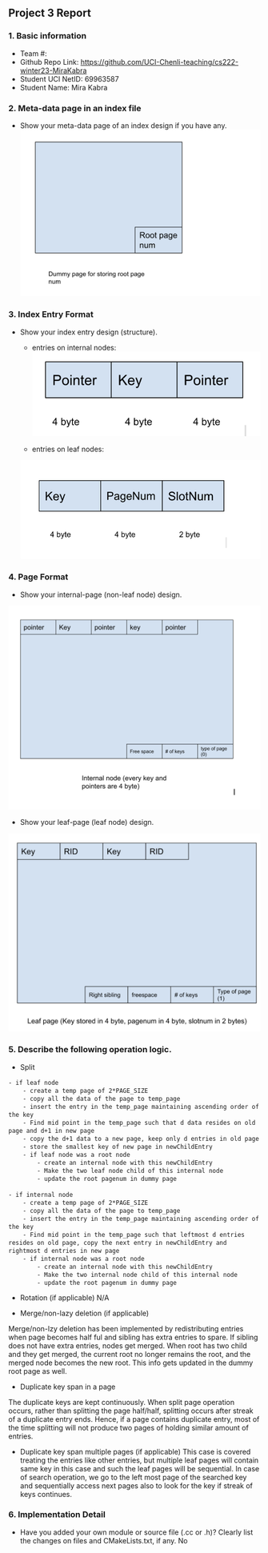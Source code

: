 ## Project 3 Report


### 1. Basic information
- Team #:
- Github Repo Link: https://github.com/UCI-Chenli-teaching/cs222-winter23-MiraKabra
- Student  UCI NetID: 69963587
- Student  Name: Mira Kabra


### 2. Meta-data page in an index file
- Show your meta-data page of an index design if you have any.
  ![alt text](https://github.com/MiraKabra/Database-Systems/blob/assignment-3-extra-feature/report/metadata_page.png?raw=true)

### 3. Index Entry Format
- Show your index entry design (structure).

  - entries on internal nodes:  
    ![alt text](https://github.com/MiraKabra/Database-Systems/blob/assignment-3-extra-feature/report/index_entry.png?raw=true)

  - entries on leaf nodes:

  ![alt text](https://github.com/MiraKabra/Database-Systems/blob/assignment-3-extra-feature/report/leaf_entry.png?raw=true)

### 4. Page Format
- Show your internal-page (non-leaf node) design.

![alt text](https://github.com/MiraKabra/Database-Systems/blob/assignment-3-extra-feature/report/internal_node_page.png?raw=true)

- Show your leaf-page (leaf node) design.

![alt text](https://github.com/MiraKabra/Database-Systems/blob/assignment-3-extra-feature/report/leaf_node_page.png?raw=true)

### 5. Describe the following operation logic.
- Split

```angular2svg
- if leaf node
    - create a temp page of 2*PAGE_SIZE
    - copy all the data of the page to temp_page
    - insert the entry in the temp_page maintaining ascending order of the key
    - Find mid point in the temp_page such that d data resides on old page and d+1 in new page
    - copy the d+1 data to a new page, keep only d entries in old page
    - store the smallest key of new page in newChildEntry
    - if leaf node was a root node
        - create an internal node with this newChildEntry
        - Make the two leaf node child of this internal node
        - update the root pagenum in dummy page

- if internal node
    - create a temp page of 2*PAGE_SIZE
    - copy all the data of the page to temp_page
    - insert the entry in the temp_page maintaining ascending order of the key
    - Find mid point in the temp_page such that leftmost d entries resides on old page, copy the next entry in newChildEntry and rightmost d entries in new page
    - if internal node was a root node
        - create an internal node with this newChildEntry
        - Make the two internal node child of this internal node
        - update the root pagenum in dummy page
```

- Rotation (if applicable)
  N/A


- Merge/non-lazy deletion (if applicable)

Merge/non-lzy deletion has been implemented by redistributing entries when page becomes half ful and sibling has extra entries to spare. If sibling does not have extra entries, nodes get merged. When root has two child and they get merged, the current root no longer remains the root, and the merged node becomes the new root. This info gets updated in the dummy root
page as well.

- Duplicate key span in a page

The duplicate keys are kept continuously. When split page operation occurs, rather than splitting the page half/half, splitting occurs after streak of a duplicate entry ends. Hence, if a page contains duplicate entry, most of the time splitting will not produce two pages of holding similar amount of entries.

- Duplicate key span multiple pages (if applicable)
  This case is covered treating the entries like other entries, but multiple leaf pages will contain same key in this case and such the leaf pages will be sequential. In case of search operation, we go to the left most page of the searched key and sequentially access next pages also to look for the key if streak of keys continues.


### 6. Implementation Detail
- Have you added your own module or source file (.cc or .h)?
  Clearly list the changes on files and CMakeLists.txt, if any.
  No

